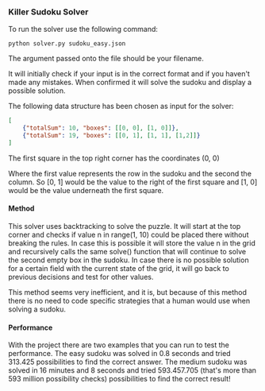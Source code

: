 ### Killer Sudoku Solver

To run the solver use the following command: 

``python solver.py sudoku_easy.json``

The argument passed onto the file should be your filename. 

It will initially check if your input is in the correct format and if you haven't made any mistakes. 
When confirmed it will solve the sudoku and display a possible solution. 

The following data structure has been chosen as input for the solver:

```json
[
    {"totalSum": 10, "boxes": [[0, 0], [1, 0]]},
    {"totalSum": 19, "boxes": [[0, 1], [1, 1], [1,2]]}
]
```

The first square in the top right corner has the coordinates (0, 0)

Where the first value represents the row in the sudoku and the second the column. 
So [0, 1] would be the value to the right of the first square and [1, 0] would be the value 
underneath the first square.

#### Method
This solver uses backtracking to solve the puzzle. It will start at the top corner and checks if value n in range(1, 10)
could be placed there without breaking the rules. In case this is possible it will store the value n in the grid
and recursively calls the same solve() function that will continue to solve the second empty box in the sudoku. 
In case there is no possible solution for a certain field with the current state of the grid, it will go back to previous 
decisions and test for other values. 

This method seems very inefficient, and it is, but because of this method there is no need 
to code specific strategies that a human would use when solving a sudoku. 

#### Performance
With the project there are two examples that you can run to test the performance. 
The easy sudoku was solved in 0.8 seconds and tried 313.425 possibilities to find the correct answer. 
The medium sudoku was solved in 16 minutes and 8 seconds and tried 593.457.705 (that's more than 593 million possibility checks) possibilities to find the correct result!